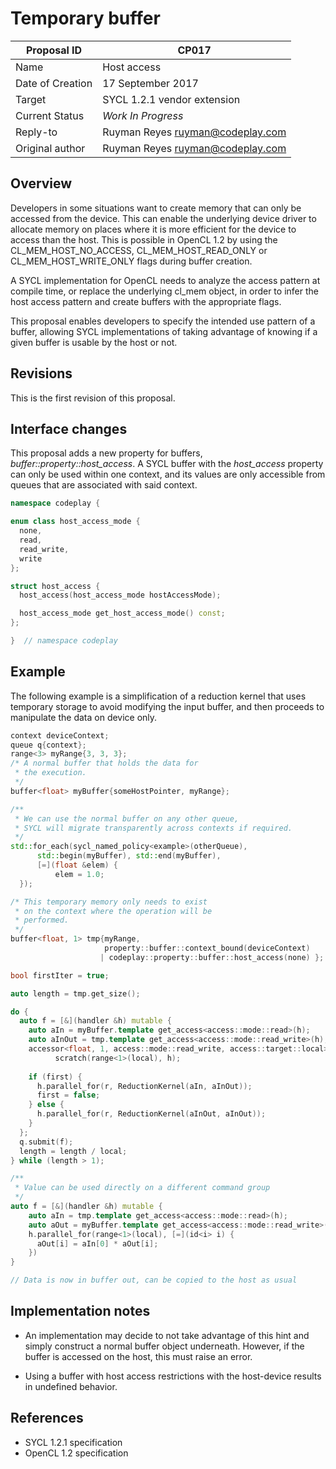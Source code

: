 # Temporary buffer

| Proposal ID | CP017 |
|-------------|--------|
| Name | Host access |
| Date of Creation | 17 September 2017 |
| Target | SYCL 1.2.1 vendor extension |
| Current Status | _Work In Progress_ |
| Reply-to | Ruyman Reyes <ruyman@codeplay.com> |
| Original author | Ruyman Reyes <ruyman@codeplay.com> |

## Overview

Developers in some situations want to create memory that can only be accessed from the device. This can enable the underlying device driver to allocate memory on places where it is more efficient for the device to access than the host. 
This is possible in OpenCL 1.2 by using the CL_MEM_HOST_NO_ACCESS, CL_MEM_HOST_READ_ONLY or CL_MEM_HOST_WRITE_ONLY flags during buffer creation.

A SYCL implementation for OpenCL needs to analyze the access pattern at compile time, or replace the underlying cl_mem object, in order to infer the host access pattern and create buffers with the appropriate flags.

This proposal enables developers to specify the intended use pattern of a buffer, allowing
SYCL implementations of taking advantage of knowing if a given buffer is usable by the host or not.

## Revisions

This is the first revision of this proposal.

## Interface changes

This proposal adds a new property for buffers, *buffer::property::host_access*.
A SYCL buffer with the *host_access* property can only be used within one context,
and its values are only accessible from queues that are associated with
said context.

```cpp
namespace codeplay {

enum class host_access_mode {
  none,
  read,
  read_write,
  write
};

struct host_access {
  host_access(host_access_mode hostAccessMode);

  host_access_mode get_host_access_mode() const;
};

}  // namespace codeplay
```


## Example

The following example is a simplification of a reduction kernel 
that uses temporary storage to avoid modifying the input buffer, and
then proceeds to manipulate the data on device only.


```cpp
context deviceContext;
queue q{context};
range<3> myRange{3, 3, 3};
/* A normal buffer that holds the data for 
 * the execution.
 */
buffer<float> myBuffer{someHostPointer, myRange};

/**
 * We can use the normal buffer on any other queue,
 * SYCL will migrate transparently across contexts if required.
 */
std::for_each(sycl_named_policy<example>(otherQueue),
      std::begin(myBuffer), std::end(myBuffer),
      [=](float &elem) { 
          elem = 1.0;
  });

/* This temporary memory only needs to exist 
 * on the context where the operation will be
 * performed.
 */
buffer<float, 1> tmp{myRange, 
                     property::buffer::context_bound(deviceContext)
                    | codeplay::property::buffer::host_access(none) };

bool firstIter = true;

auto length = tmp.get_size();

do {
  auto f = [&](handler &h) mutable {
    auto aIn = myBuffer.template get_access<access::mode::read>(h);
    auto aInOut = tmp.template get_access<access::mode::read_write>(h);
    accessor<float, 1, access::mode::read_write, access::target::local>
          scratch(range<1>(local), h);
    
    if (first) {
      h.parallel_for(r, ReductionKernel(aIn, aInOut));
      first = false;
    } else {
      h.parallel_for(r, ReductionKernel(aInOut, aInOut));
    }
  };
  q.submit(f);
  length = length / local;
} while (length > 1);

/**
 * Value can be used directly on a different command group
 */
auto f = [&](handler &h) mutable {
    auto aIn = tmp.template get_access<access::mode::read>(h);
    auto aOut = myBuffer.template get_access<access::mode::read_write>(h);
    h.parallel_for(range<1>(local), [=](id<i> i) {
      aOut[i] = aIn[0] * aOut[i];
    })
}

// Data is now in buffer out, can be copied to the host as usual

```

## Implementation notes

* An implementation may decide to not take advantage of this hint and 
simply construct a normal buffer object underneath.
However, if the buffer is accessed on the host, this must raise an error.

* Using a buffer with host access restrictions with the host-device results in undefined behavior.

## References

* SYCL 1.2.1 specification
* OpenCL 1.2 specification
